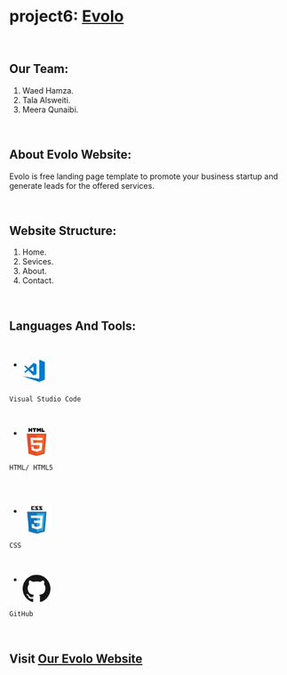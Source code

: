 # project6: [Evolo][1]

<br/>

## Our Team:
   1. Waed Hamza.
   2. Tala Alsweiti.
   3. Meera Qunaibi.

<br/>

## About Evolo Website:
Evolo is free landing page template to promote your business startup and generate leads for the offered services.

<br/>

## Website Structure:
1. Home.
2. Sevices.
3. About.
4. Contact.

<br/>


## Languages And Tools:
<br/>

* <img align="left" alt="Visual Studio Code" width="40px" src="https://raw.githubusercontent.com/github/explore/80688e429a7d4ef2fca1e82350fe8e3517d3494d/topics/visual-studio-code/visual-studio-code.png" /> 

<br/>

    Visual Studio Code

<br/> 

* <img align="left" alt="Visual Studio Code" width="50px" src="https://raw.githubusercontent.com/github/explore/80688e429a7d4ef2fca1e82350fe8e3517d3494d/topics/html/html.png" /> 

<br/>

    HTML/ HTML5

<br/> <br/>

* <img align="left" alt="Visual Studio Code" width="50px" src="https://raw.githubusercontent.com/github/explore/80688e429a7d4ef2fca1e82350fe8e3517d3494d/topics/css/css.png" /> 

<br/>

    CSS

<br/>

* <img align="left" alt="Visual Studio Code" width="50px" src="https://raw.githubusercontent.com/github/explore/78df643247d429f6cc873026c0622819ad797942/topics/github/github.png" /> 

<br/>

    GitHub
</br>

## Visit [Our Evolo Website][2]

[1]:https://www.free-css.com/free-css-templates/page257/evolo
[2]:https://gsg-k1-fc.github.io/project6/

